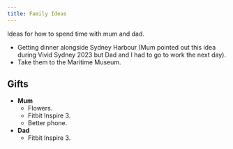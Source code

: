 ```yaml
---
title: Family Ideas
---
```


Ideas for how to spend time with mum and dad.
- Getting dinner alongside Sydney Harbour (Mum pointed out this idea during Vivid Sydney 2023 but Dad and I had to go to work the next day).
- Take them to the Maritime Museum.
## Gifts
- **Mum**
	- Flowers.
	- Fitbit Inspire 3.
	- Better phone.
- **Dad**
	-  Fitbit Inspire 3.
